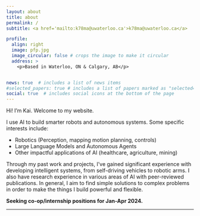```yaml
---
layout: about
title: about
permalink: /
subtitle: <a href='mailto:k78ma@uwaterloo.ca'>k78ma@uwaterloo.ca</a>

profile:
  align: right
  image: pfp.jpg
  image_circular: false # crops the image to make it circular
  address: >
    <p>Based in Waterloo, ON & Calgary, AB</p>


news: true  # includes a list of news items
#selected_papers: true # includes a list of papers marked as "selected={true}"
social: true  # includes social icons at the bottom of the page
---
```


Hi! I’m Kai. Welcome to my website.

I use AI to build smarter robots and autonomous systems. Some specific interests include:
- Robotics (Perception, mapping motion planning, controls)
- Large Language Models and Autonomous Agents
- Other impactful applications of AI (healthcare, agriculture, mining)

Through my past work and projects, I've gained significant experience with developing intelligent systems, from self-driving vehicles to robotic arms. I also have research experience in various areas of AI with peer-reviewed publications. In general, I aim to find simple solutions to complex problems in order to make the things I build powerful and flexible.

**Seeking co-op/internship positions for Jan-Apr 2024.**
<br>

---